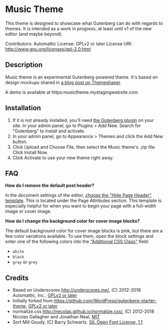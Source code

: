 # Music Theme

This theme is designed to showcase what Gutenberg can do with regards to themes. It is intended as a work in progress, at least until v1 of the new editor (and maybe beyond). 

Contributors: Automattic
License: GPLv2 or later
License URI: http://www.gnu.org/licenses/gpl-2.0.html

## Description

Music theme is an experimental Gutenberg-powered theme. It's based on design mockups shared in [a blog post on Themeshaper](https://themeshaper.com/2018/03/07/designing-gutenberg-block-driven-themes-with-sketch/). 

A demo is available at https:musictheme.mystagingwebsite.com

## Installation

1. If it is not already installed, you'll need [the Gutenberg plugin](https://wordpress.org/plugins/gutenberg/) on your site. In your admin panel, go to Plugins > Add New. Search for "Gutenberg" to install and activate. 
2. In your admin panel, go to Appearance > Themes and click the Add New button.
3. Click Upload and Choose File, then select the Music theme's .zip file. Click Install Now.
4. Click Activate to use your new theme right away.

## FAQ

**How do I remove the default post header?**

In the document settings of the editor, [choose the "Hide Page Header" template](http://cld.wthms.co/CCJaSI). This is located under the Page Attributes section. This template is especially helpful for when you want to begin your page with a full-width image or cover image. 

**How do I change the background color for cover image blocks?**

The default background color for cover image blocks is pink, but  there are a few color variations available. To use them, open the block settings and enter one of the following colors into the ["Additional CSS Class"](http://cld.wthms.co/1cThcZ) field:

- `white`
- `black`
- `gray` or `grey`

## Credits

* Based on Underscores http://underscores.me/, (C) 2012-2018 Automattic, Inc., [GPLv2 or later](https://www.gnu.org/licenses/gpl-2.0.html)
* Initially forked from https://github.com/WordPress/gutenberg-starter-theme, [GPLv2 or later](https://www.gnu.org/licenses/gpl-2.0.html)
* normalize.css http://necolas.github.io/normalize.css/, (C) 2012-2018 Nicolas Gallagher and Jonathan Neal, [MIT](http://opensource.org/licenses/MIT)
* Sort Mill Goudy, (C) Barry Schwartz. [SIL Open Font License, 1.1](http://scripts.sil.org/OFL)